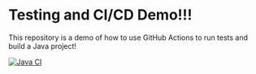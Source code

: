 # Testing and CI/CD Demo!!!

This repository is a demo of how to use GitHub Actions to run tests and build a Java project!

[![Java CI](https://github.com/perdix/Testing/actions/workflows/ci.yml/badge.svg)](https://github.com/perdix/Testing/actions/workflows/ci.yml)


